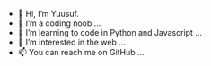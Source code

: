 - 👋 Hi, I’m Yuusuf.
- 👀 I’m a coding noob ...
- 🌱 I’m learning to code in Python and Javascript ...
- 💞️ I’m interested in the web ...
- 📫 You can reach me on GitHub ...

<!---
khyuusuf/khyuusuf is a ✨ special ✨ repository because its `README.md` (this file) appears on your GitHub profile.
You can click the Preview link to take a look at your changes.
--->
